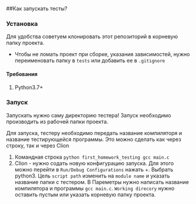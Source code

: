 ##Как запускать тесты? 

### Установка
Для удобства советуем клонировать этот репозиторий в корневую папку проекта.
+ Чтобы не ломать проект при сборке, указания зависимостей, нужно переименовать папку в `tests` или добавить ее в `.gitignore`

#### Требования
1. Python3.7+

### Запуск
Запускать нужно саму директорию тестера!
Запуск необходимо производить из рабочей папки проекта. 

Для запуска, тестеру необходимо передать название компиляторя и название тестирующейся программы.
Это можно сделать как через строку, так и через Clion
1. Командная строка `python first_homework_testing gcc main.c`
2. Clion - нужно содать новую конфигурацию запуска. Для этого можно перейти в `Run/Debug Configurations` нажать +.
Выбрать python3. Цель `script path` изменить на `module name` и указать название папки с тестером. В Пареметры 
нужно написать название компилятора и программы `gcc main.c`. `Working direcory` нужно оставить пустым или 
указать корневую папку проекта.
